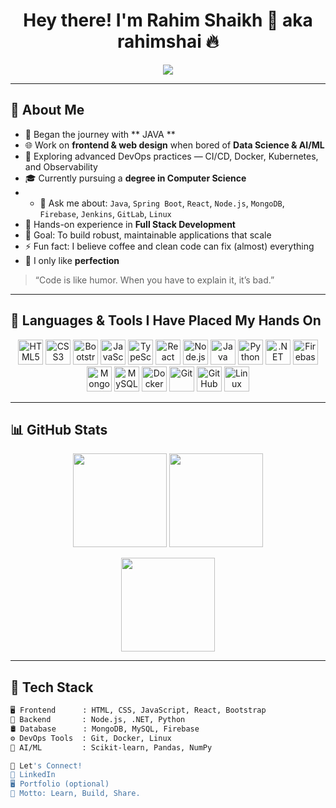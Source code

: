 <!-- Banner -->
<h1 align="center">Hey there! I'm Rahim Shaikh 👋 aka rahimshai  🔥</h1>
<p align="center">
  <img src="https://readme-typing-svg.herokuapp.com?font=Fira+Code&size=25&pause=1000&color=00F7FF&center=true&vCenter=true&width=435&lines=Namaste+🙏+I'm+a+Passionate+Programmer.;Full+Stack+Developer+%7C+.NET+%7C+Python+%7C+React.;Lover+of+Clean+Code+and+Perfect+Designs."/>
</p>

---

## 🧠 About Me

- 🔭 Began the journey with ** JAVA **
- 🌐 Work on **frontend & web design** when bored of **Data Science & AI/ML**
- 🌱 Exploring advanced DevOps practices — CI/CD, Docker, Kubernetes, and Observability
- 🎓 Currently pursuing a **degree in Computer Science**
- - 💬 Ask me about: `Java`, `Spring Boot`, `React`, `Node.js`, `MongoDB`, `Firebase`, 
        `Jenkins`, `GitLab`, `Linux`
- 💼 Hands-on experience in **Full Stack Development**
- 🎯 Goal: To build robust, maintainable applications that scale
- ⚡ Fun fact: I believe coffee and clean code can fix (almost) everything
- 🎯 I only like **perfection**

> “Code is like humor. When you have to explain it, it’s bad.” 

---

## 🚀 Languages & Tools I Have Placed My Hands On

<p align="center">
  <img src="https://cdn.jsdelivr.net/gh/devicons/devicon/icons/html5/html5-original.svg" height="40" alt="HTML5" />
  <img src="https://cdn.jsdelivr.net/gh/devicons/devicon/icons/css3/css3-original.svg" height="40" alt="CSS3" />
  <img src="https://cdn.jsdelivr.net/gh/devicons/devicon/icons/bootstrap/bootstrap-original.svg" height="40" alt="Bootstrap" />
  <img src="https://cdn.jsdelivr.net/gh/devicons/devicon/icons/javascript/javascript-original.svg" height="40" alt="JavaScript" />
  <img src="https://cdn.jsdelivr.net/gh/devicons/devicon/icons/typescript/typescript-original.svg" height="40" alt="TypeScript" />
  <img src="https://cdn.jsdelivr.net/gh/devicons/devicon/icons/react/react-original.svg" height="40" alt="React" />
  <img src="https://cdn.jsdelivr.net/gh/devicons/devicon/icons/nodejs/nodejs-original.svg" height="40" alt="Node.js" />
  <img src="https://cdn.jsdelivr.net/gh/devicons/devicon/icons/java/java-original.svg" height="40" alt="Java" />
  <img src="https://cdn.jsdelivr.net/gh/devicons/devicon/icons/python/python-original.svg" height="40" alt="Python" />
  <img src="https://cdn.jsdelivr.net/gh/devicons/devicon/icons/dot-net/dot-net-original.svg" height="40" alt=".NET" />
  <img src="https://cdn.jsdelivr.net/gh/devicons/devicon/icons/firebase/firebase-plain.svg" height="40" alt="Firebase" />
  <img src="https://cdn.jsdelivr.net/gh/devicons/devicon/icons/mongodb/mongodb-original.svg" height="40" alt="MongoDB" />
  <img src="https://cdn.jsdelivr.net/gh/devicons/devicon/icons/mysql/mysql-original.svg" height="40" alt="MySQL" />
  <img src="https://cdn.jsdelivr.net/gh/devicons/devicon/icons/docker/docker-original.svg" height="40" alt="Docker" />
  <img src="https://cdn.jsdelivr.net/gh/devicons/devicon/icons/git/git-original.svg" height="40" alt="Git" />
  <img src="https://cdn.jsdelivr.net/gh/devicons/devicon/icons/github/github-original.svg" height="40" alt="GitHub" />
  <img src="https://cdn.jsdelivr.net/gh/devicons/devicon/icons/linux/linux-original.svg" height="40" alt="Linux" />
</p>

---

## 📊 GitHub Stats

<p align="center">
  <img src="https://github-readme-stats.vercel.app/api?username=MASTERJUDAH&show_icons=true&theme=radical" height="150"/>
  <img src="https://github-readme-streak-stats.herokuapp.com/?user=MASTERJUDAH&theme=radical" height="150"/>
</p>
<p align="center">
  <img src="https://github-readme-stats.vercel.app/api/top-langs/?username=MASTERJUDAH&layout=compact&theme=radical" height="150"/>
</p>

---

## 🧰 Tech Stack

```bash
🖥️ Frontend      : HTML, CSS, JavaScript, React, Bootstrap
🧠 Backend       : Node.js, .NET, Python
🛢️ Database      : MongoDB, MySQL, Firebase
⚙️ DevOps Tools  : Git, Docker, Linux
🧠 AI/ML         : Scikit-learn, Pandas, NumPy

🔗 Let's Connect!
💼 LinkedIn
🖥️ Portfolio (optional)
🧠 Motto: Learn, Build, Share.

